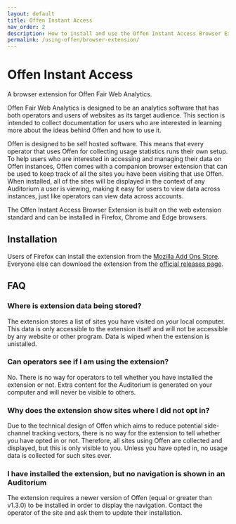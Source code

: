 ```yaml
---
layout: default
title: Offen Instant Access
nav_order: 2
description: How to install and use the Offen Instant Access Browser Extension
permalink: /using-offen/browser-extension/
---
```


<!--
Copyright 2022 - Offen Authors <hioffen@posteo.de>
SPDX-License-Identifier: Apache-2.0
-->

# Offen Instant Access

A browser extension for Offen Fair Web Analytics.

Offen Fair Web Analytics is designed to be an analytics software that has both operators and users of websites as its target audience. This section is intended to collect documentation for users who are interested in learning more about the ideas behind Offen and how to use it.


Offen is designed to be self hosted software.
This means that every operator that uses Offen for collecting usage statistics runs their own setup.
To help users who are interested in accessing and managing their data on Offen instances, Offen comes with a companion browser extension that can be used to keep track of all the sites you have been visiting that use Offen.
When installed, all of the sites will be displayed in the context of any Auditorium a user is viewing, making it easy for users to view data across instances, just like operators can view data across accounts.

The Offen Instant Access Browser Extension is built on the web extension standard and can be installed in Firefox, Chrome and Edge browsers.

## Installation

Users of Firefox can install the extension from the [Mozilla Add Ons Store][mozilla-add-ons].
Everyone else can download the extension from the [official releases page][releases].

[mozilla-add-ons]: https://addons.mozilla.org/
[releases]: https://github.com/offen/offen/releases

## FAQ

### Where is extension data being stored?

The extension stores a list of sites you have visited on your local computer.
This data is only accessible to the extension itself and will not be accessible by any website or other program.
Data is wiped when the extension is unistalled.

### Can operators see if I am using the extension?

No.
There is no way for operators to tell whether you have installed the extension or not.
Extra content for the Auditorium is generated on your computer and will never be visible to others.

### Why does the extension show sites where I did not opt in?

Due to the technical design of Offen which aims to reduce potential side-channel tracking vectors, there is no way for the extension to tell whether you have opted in or not.
Therefore, all sites using Offen are collected and displayed, but this is only visible to you.
Unless you have opted in, no usage data is collected for such sites ever.

### I have installed the extension, but no navigation is shown in an Auditorium

The extension requires a newer version of Offen (equal or greater than v1.3.0) to be installed in order to display the navigation.
Contact the operator of the site and ask them to update their installation.
